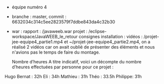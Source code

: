 - équipe numéro 4
- branche : master, commit : 6632034c314c5ee2823579f7ddbe843da4c32b30
- war :
  rapport : /javaweeb.war
  projet : /eclipse-workspace/JavaWEEB_le_retour
  consignes installation : 
  vidéos : /projet-jee-equipe4_partie1.mp4 et ~/projet-jee-equipe4_partie2.mp4, on a réalisé 2 vidéos car on avait oublié de présenter des éléments et nous n'avions pas le temps de faire du montage.

	Nombre d’heures
A titre indicatif, voici un décompte du nombre d’heures effectuées par personne pour ce projet :

Hugo Bernat : 32h 
Eli : 34h 
Mathieu : 31h
Théo : 33.5h
Philippe: 31h



  
